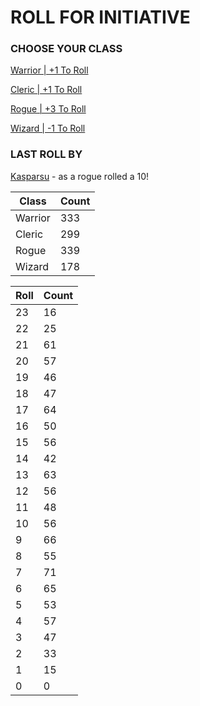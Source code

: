 # ROLL FOR INITIATIVE
### CHOOSE YOUR CLASS

[Warrior | +1 To Roll](https://github.com/benjaminsampica/benjaminsampica/issues/new?title=roll%7Cwarrior&body=Just+click+%27Submit+new+issue%27.)

[Cleric | +1 To Roll](https://github.com/benjaminsampica/benjaminsampica/issues/new?title=roll%7Ccleric&body=Just+click+%27Submit+new+issue%27.)

[Rogue | +3 To Roll](https://github.com/benjaminsampica/benjaminsampica/issues/new?title=roll%7Crogue&body=Just+click+%27Submit+new+issue%27.)

[Wizard | -1 To Roll](https://github.com/benjaminsampica/benjaminsampica/issues/new?title=roll%7Cwizard&body=Just+click+%27Submit+new+issue%27.)
### LAST ROLL BY
[Kasparsu](https://www.github.com/Kasparsu) - as a rogue rolled a 10!

|Class|Count|
|-|-|
|Warrior|333|
|Cleric|299|
|Rogue|339|
|Wizard|178|

|Roll|Count|
|-|-|
|23|16
|22|25
|21|61
|20|57
|19|46
|18|47
|17|64
|16|50
|15|56
|14|42
|13|63
|12|56
|11|48
|10|56
|9|66
|8|55
|7|71
|6|65
|5|53
|4|57
|3|47
|2|33
|1|15
|0|0

